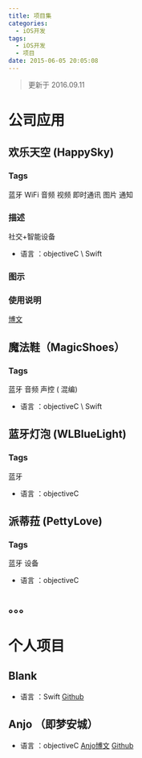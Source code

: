 ```yaml
---
title: 项目集
categories:
  - iOS开发
tags:
  - iOS开发
  - 项目
date: 2015-06-05 20:05:08
---
```


> 更新于 2016.09.11

# 公司应用
## 欢乐天空 (HappySky)
### Tags
蓝牙 WiFi 音频 视频 即时通讯 图片 通知
### 描述
社交+智能设备
* 语言 ：objectiveC \ Swift

### 图示

### 使用说明
[博文](http://mrscorpion.github.io/2016/08/17/《欢乐天空》使用说明/)

## 魔法鞋（MagicShoes）
### Tags
蓝牙 音频 声控 ( 混编)
* 语言 ：objectiveC \ Swift

## 蓝牙灯泡 (WLBlueLight)
### Tags
蓝牙
* 语言 ：objectiveC

## 派蒂菈 (PettyLove)
### Tags
蓝牙 设备
* 语言 ：objectiveC

## 。。。


# 个人项目
## Blank
* 语言 ：Swift
[Github](https://github.com/mrscorpion/MSBlank)

## Anjo （即梦安城）
* 语言 ：objectiveC
[Anjo博文](http://mrscorpion.github.io/2016/09/01/Anjo/)
[Github](https://github.com/mrscorpion/MSAnjoDemo1)

